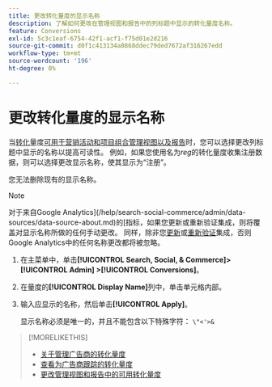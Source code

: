 ```yaml
---
title: 更改转化量度的显示名称
description: 了解如何更改在管理视图和报告中的列标题中显示的转化量度名称。
feature: Conversions
exl-id: 5c3c1eaf-6754-42f1-acf1-f75d01e2d216
source-git-commit: d0f1c413134a0868ddec79ded7672af316267edd
workflow-type: tm+mt
source-wordcount: '196'
ht-degree: 0%

---
```


# 更改转化量度的显示名称

当[转化](/help/search-social-commerce/glossary.md#c-d)量度[可用于营销活动和项目组合管理视图以及报告](conversion-metric-edit-available.md)时，您可以选择更改列标题中显示的名称以提高可读性。 例如，如果您使用名为&#x200B;*reg*&#x200B;的转化量度收集注册数据，则可以选择更改显示名称，使其显示为“注册”。

您无法删除现有的显示名称。

>[!NOTE]
>
>对于来自Google Analytics](/help/search-social-commerce/admin/data-sources/data-source-about.md)的[指标，如果您更新或重新验证集成，则将覆盖对显示名称所做的任何手动更改。 同样，除非您[更新](/help/search-social-commerce/admin/data-sources/data-source-edit.md)或[重新验证](/help/search-social-commerce/admin/data-sources/data-source-reauthenticate.md)集成，否则Google Analytics中的任何名称更改都将被忽略。

1. 在主菜单中，单击&#x200B;**[!UICONTROL Search, Social, & Commerce]> [!UICONTROL Admin] >[!UICONTROL Conversions]**。

1. 在量度的&#x200B;**[!UICONTROL Display Name]**&#x200B;列中，单击单元格内部。

1. 输入应显示的名称，然后单击&#x200B;**[!UICONTROL Apply]**。

   显示名称必须是唯一的，并且不能包含以下特殊字符： `\"<'>&`

>[!MORELIKETHIS]
>
>* [关于管理广告商的转化量度](conversion-metric-about.md)
>* [查看为广告商跟踪的转化量度](conversion-metric-view-tracked.md)
>* [更改管理视图和报告中的可用转化量度](conversion-metric-edit-available.md)
